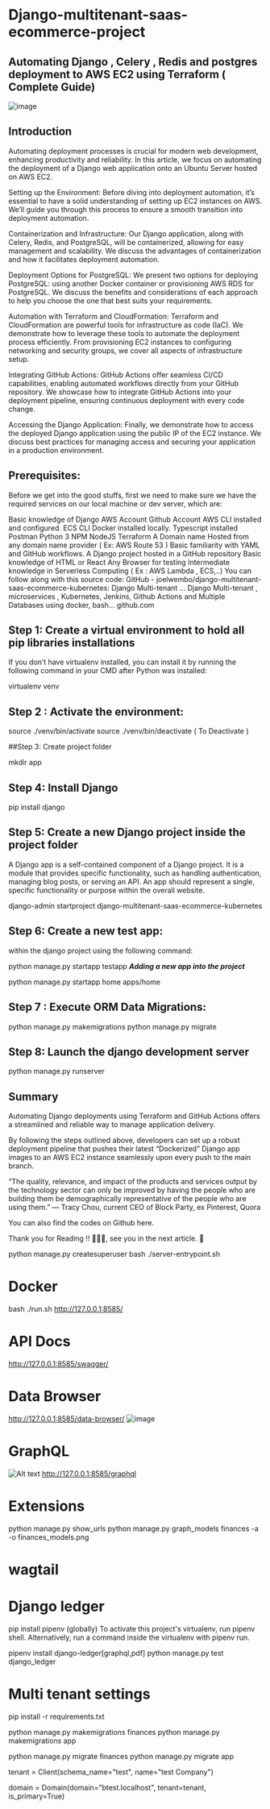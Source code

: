 # Django-multitenant-saas-ecommerce-project
## Automating Django , Celery , Redis and postgres deployment to AWS EC2 using Terraform ( Complete Guide)

![image](https://github.com/joelwembo/django-multitenant-saas-ecommerce-kubernetes/assets/19718580/f52b4f26-b42f-4f16-81fc-3aac8cc62f82)


## Introduction
Automating deployment processes is crucial for modern web development, enhancing productivity and reliability. In this article, we focus on automating the deployment of a Django web application onto an Ubuntu Server hosted on AWS EC2.

Setting up the Environment: Before diving into deployment automation, it’s essential to have a solid understanding of setting up EC2 instances on AWS. We’ll guide you through this process to ensure a smooth transition into deployment automation.

Containerization and Infrastructure: Our Django application, along with Celery, Redis, and PostgreSQL, will be containerized, allowing for easy management and scalability. We discuss the advantages of containerization and how it facilitates deployment automation.

Deployment Options for PostgreSQL: We present two options for deploying PostgreSQL: using another Docker container or provisioning AWS RDS for PostgreSQL. We discuss the benefits and considerations of each approach to help you choose the one that best suits your requirements.

Automation with Terraform and CloudFormation: Terraform and CloudFormation are powerful tools for infrastructure as code (IaC). We demonstrate how to leverage these tools to automate the deployment process efficiently. From provisioning EC2 instances to configuring networking and security groups, we cover all aspects of infrastructure setup.

Integrating GitHub Actions: GitHub Actions offer seamless CI/CD capabilities, enabling automated workflows directly from your GitHub repository. We showcase how to integrate GitHub Actions into your deployment pipeline, ensuring continuous deployment with every code change.

Accessing the Django Application: Finally, we demonstrate how to access the deployed Django application using the public IP of the EC2 instance. We discuss best practices for managing access and securing your application in a production environment.

## Prerequisites:
Before we get into the good stuffs, first we need to make sure we have the required services on our local machine or dev server, which are:

Basic knowledge of Django
AWS Account
Github Account
AWS CLI installed and configured.
ECS CLI
Docker installed locally.
Typescript installed
Postman
Python 3
NPM
NodeJS
Terraform
A Domain name Hosted from any domain name provider ( Ex: AWS Route 53 )
Basic familiarity with YAML and GitHub workflows.
A Django project hosted in a GitHub repository
Basic knowledge of HTML or React
Any Browser for testing
Intermediate knowledge in Serverless Computing ( Ex : AWS Lambda , ECS,..)
You can follow along with this source code:
GitHub - joelwembo/django-multitenant-saas-ecommerce-kubernetes: Django Multi-tenant …
Django Multi-tenant , microservices , Kubernetes, Jenkins, Github Actions and Multiple Databases using docker, bash…
github.com



## Step 1: Create a virtual environment to hold all pip libraries installations

If you don’t have virtualenv installed, you can install it by running the following command in your CMD after Python was installed:

virtualenv venv
## Step 2 : Activate the environment:

source ./venv/bin/activate
source ./venv/bin/deactivate ( To Deactivate )

##Step 3: Create project folder

mkdir app
## Step 4: Install Django

pip install django
## Step 5: Create a new Django project inside the project folder

A Django app is a self-contained component of a Django project. It is a module that provides specific functionality, such as handling authentication, managing blog posts, or serving an API. An app should represent a single, specific functionality or purpose within the overall website.

django-admin startproject django-multitenant-saas-ecommerce-kubernetes
## Step 6: Create a new test app:

within the django project using the following command:

python manage.py startapp testapp
***Adding a new app into the project***

python manage.py startapp home apps/home

## Step 7 : Execute ORM Data Migrations:

python manage.py makemigrations
python manage.py migrate

## Step 8: Launch the django development server

python manage.py runserver


## Summary
Automating Django deployments using Terraform and GitHub Actions offers a streamlined and reliable way to manage application delivery.

By following the steps outlined above, developers can set up a robust deployment pipeline that pushes their latest “Dockerized” Django app images to an AWS EC2 instance seamlessly upon every push to the main branch.

“The quality, relevance, and impact of the products and services output by the technology sector can only be improved by having the people who are building them be demographically representative of the people who are using them.” — Tracy Chou, current CEO of Block Party, ex Pinterest, Quora

You can also find the codes on Github here.

Thank you for Reading !! 🙌🏻😁, see you in the next article. 📃




python manage.py createsuperuser
bash ./server-entrypoint.sh

# Docker
bash ./run.sh
http://127.0.0.1:8585/

# API Docs
http://127.0.0.1:8585/swagger/

# Data Browser

http://127.0.0.1:8585/data-browser/
![image](https://github.com/joelwembo/django-restful-api-postgres-kubernetes-poc/assets/19718580/83a0f788-36ea-4bb1-a626-17c2154bd512)


# GraphQL
![Alt text](image.png)
http://127.0.0.1:8585/graphql

# Extensions
python manage.py show_urls
python manage.py graph_models finances -a -o finances_models.png

# wagtail

# Django ledger
pip install pipenv (globally)
To activate this project's virtualenv, run pipenv shell.
Alternatively, run a command inside the virtualenv with pipenv run.

pipenv install django-ledger[graphql,pdf]
python manage.py test django_ledger


# Multi tenant settings

pip install -r requirements.txt

python manage.py makemigrations finances
python manage.py makemigrations app

python manage.py migrate finances
python manage.py migrate app

tenant = Client(schema_name="test", name="test Company")

domain = Domain(domain="btest.localhost", tenant=tenant, is_primary=True)




